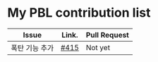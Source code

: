 My PBL contribution list
========================

| Issue                    | Link.   | Pull Request |
|--------------------------|---------|--------------|
| 폭탄 기능 추가   | [#415](https://github.com/inureyes/gradios/issues/415) | Not yet |

